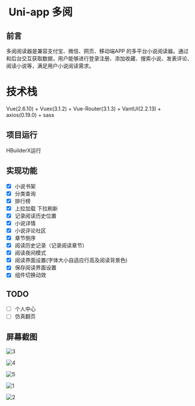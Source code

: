 #  Uni-app 多阅 
## 前言

多阅阅读器是兼容支付宝、微信、网页、移动端APP 的多平台小说阅读器。通过和后台交互获取数据，用户能够进行登录注册、添加收藏、搜索小说、发表评论、阅读小说等，满足用户小说阅读需求。

# 技术栈
Vue(2.6.10) + Vuex(3.1.2) + Vue-Router(3.1.3) + VantUI(2.2.13) + axios(0.19.0) + sass 

## 项目运行

HBuilderX运行

## 实现功能

- [x] 小说书架
- [x] 分类查询
- [x] 排行榜
- [x] 上拉加载 下拉刷新
- [x] 记录阅读历史位置
- [x] 小说详情
- [x] 小说评论社区
- [x] 章节倒序
- [x] 阅读历史记录（记录阅读章节）
- [x] 阅读夜间模式
- [x] 阅读界面设置(字体大小自适应行高及阅读背景色)
- [x] 保存阅读界面设置
- [x] 组件切换动效

## TODO

- [ ] 个人中心
- [ ] 仿真翻页

## 屏幕截图



![3](images/3.png)

![4](images/4.png)

![5](images/5.png)

![1](images/1.png)

![2](images/2.png)